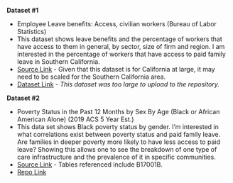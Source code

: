  **Dataset #1**
 
* Employee Leave benefits: Access, civilian workers (Bureau of Labor Statistics)
* This dataset shows leave benefits and the percentage of workers that have access to them in general, by sector, size of firm and region. I am interested in the percentage of workers that have access to paid family leave in Southern California.
* [Source Link](https://www.bls.gov/ncs/ebs/benefits/2020/employee-benefits-in-the-united-states-march-2020.pdf) - Given that this dataset is for California at large, it may need to be scaled for the Southern California area.
* [Dataset Link](https://docs.google.com/spreadsheets/d/1Rh3kQRQFQMs-qFauM5AiTHpCkspWd1--/edit?usp=sharing&ouid=113351704588120694668&rtpof=true&sd=true) - *This dataset was too large to upload to the repository.*


 **Dataset #2**
 * Poverty Status in the Past 12 Months by Sex By Age (Black or African American Alone) (2019 ACS 5 Year Est.)
 * This data set shows Black poverty status by gender.  I’m interested in what correlations exist between poverty status and paid family leave. Are families in deeper poverty more likely to have less access to paid leave? Showing this allows one to see the breakdown of one type of care infrastructure and the prevalence of it in specific communities.
 * [Source Link](https://api.census.gov/data/2019/acs/acs5) - Tables referenced include B17001B.
 * [Repo Link](https://github.com/dmmurphy06/up206a-demetria/blob/main/Data/POVERTY%20STATUS%20IN%20THE%20PAST%2012%20MONTHS%20BY%20SEX%20BY%20AGE%20(BLACK%20OR%20AFRICAN%20AMERICAN%20ALONE)%20ACS%205%20year%202019.xlsx)
